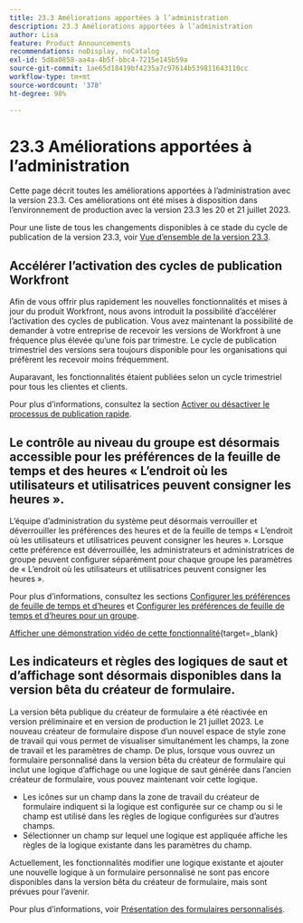 ```yaml
---
title: 23.3 Améliorations apportées à l’administration
description: 23.3 Améliorations apportées à l’administration
author: Lisa
feature: Product Announcements
recommendations: noDisplay, noCatalog
exl-id: 5d8a0858-aa4a-4b5f-bbc4-7215e145b59a
source-git-commit: 1ae65d18419bf4235a7c97614b539811643110cc
workflow-type: tm+mt
source-wordcount: '378'
ht-degree: 98%

---
```


# 23.3 Améliorations apportées à l’administration

Cette page décrit toutes les améliorations apportées à l’administration avec la version 23.3. Ces améliorations ont été mises à disposition dans l’environnement de production avec la version 23.3 les 20 et 21 juillet 2023.

Pour une liste de tous les changements disponibles à ce stade du cycle de publication de la version 23.3, voir [Vue d’ensemble de la version 23.3](/help/quicksilver/product-announcements/product-releases/23.3-release-activity/23-3-release-overview.md).

## Accélérer l’activation des cycles de publication Workfront

Afin de vous offrir plus rapidement les nouvelles fonctionnalités et mises à jour du produit Workfront, nous avons introduit la possibilité d’accélérer l’activation des cycles de publication. Vous avez maintenant la possibilité de demander à votre entreprise de recevoir les versions de Workfront à une fréquence plus élevée qu’une fois par trimestre. Le cycle de publication trimestriel des versions sera toujours disponible pour les organisations qui préfèrent les recevoir moins fréquemment.

Auparavant, les fonctionnalités étaient publiées selon un cycle trimestriel pour tous les clientes et clients.

Pour plus d’informations, consultez la section [Activer ou désactiver le processus de publication rapide](/help/quicksilver/administration-and-setup/set-up-workfront/configure-system-defaults/enable-fast-release-process.md).

## Le contrôle au niveau du groupe est désormais accessible pour les préférences de la feuille de temps et des heures « L’endroit où les utilisateurs et utilisatrices peuvent consigner les heures ».

L’équipe d’administration du système peut désormais verrouiller et déverrouiller les préférences des heures et de la feuille de temps « L’endroit où les utilisateurs et utilisatrices peuvent consigner les heures ». Lorsque cette préférence est déverrouillée, les administrateurs et administratrices de groupe peuvent configurer séparément pour chaque groupe les paramètres de « L’endroit où les utilisateurs et utilisatrices peuvent consigner les heures ».

Pour plus d’informations, consultez les sections [Configurer les préférences de feuille de temps et d’heures](/help/quicksilver/administration-and-setup/set-up-workfront/configure-timesheets-schedules/timesheet-and-hour-preferences.md) et [Configurer les préférences de feuille de temps et d’heures pour un groupe](/help/quicksilver/administration-and-setup/manage-groups/create-and-manage-groups/configure-timesheet-hour-preferences-group.md).

[Afficher une démonstration vidéo de cette fonctionnalité](https://video.tv.adobe.com/v/3419111/){target=_blank}

## Les indicateurs et règles des logiques de saut et d’affichage sont désormais disponibles dans la version bêta du créateur de formulaire.

La version bêta publique du créateur de formulaire a été réactivée en version préliminaire et en version de production le 21 juillet 2023. Le nouveau créateur de formulaire dispose d’un nouvel espace de style zone de travail qui vous permet de visualiser simultanément les champs, la zone de travail et les paramètres de champ.
De plus, lorsque vous ouvrez un formulaire personnalisé dans la version bêta du créateur de formulaire qui inclut une logique d’affichage ou une logique de saut générée dans l’ancien créateur de formulaire, vous pouvez maintenant voir cette logique.

* Les icônes sur un champ dans la zone de travail du créateur de formulaire indiquent si la logique est configurée sur ce champ ou si le champ est utilisé dans les règles de logique configurées sur d’autres champs.
* Sélectionner un champ sur lequel une logique est appliquée affiche les règles de la logique existante dans les paramètres du champ.

Actuellement, les fonctionnalités modifier une logique existante et ajouter une nouvelle logique à un formulaire personnalisé ne sont pas encore disponibles dans la version bêta du créateur de formulaire, mais sont prévues pour l’avenir.

Pour plus d’informations, voir [Présentation des formulaires personnalisés](/help/quicksilver/administration-and-setup/customize-workfront/create-manage-custom-forms/custom-forms-overview.md).
